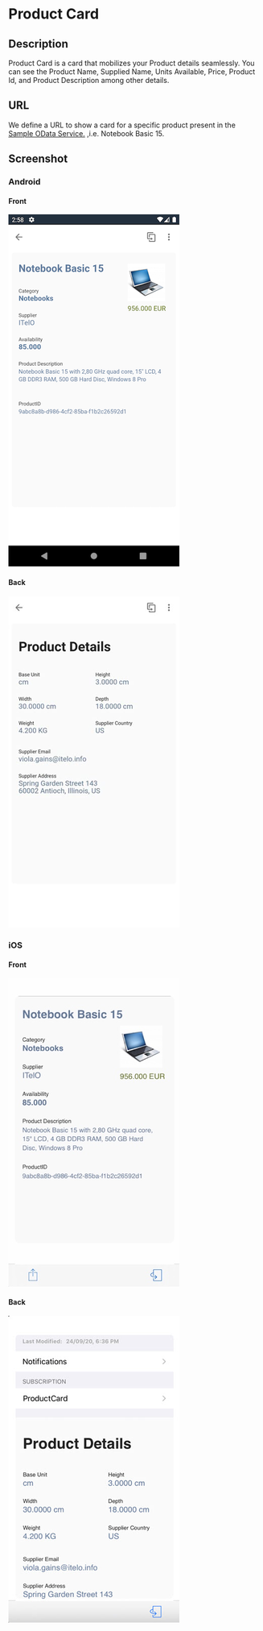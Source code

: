 # Product Card

## Description

Product Card is a card that mobilizes your Product details seamlessly. You can see the Product Name, Supplied Name, Units Available, Price, Product Id, and Product Description among other details.

## URL

We define a URL to show a card for a specific product present in the [Sample OData Service.](https://help.sap.com/doc/f53c64b93e5140918d676b927a3cd65b/Cloud/en-US/docs-en/guides/features/backend-connectivity/sample.html) ,i.e. Notebook Basic 15.

## Screenshot

### Android

#### Front

![Product Card Android Front Screenshot](screens/android.png)

#### Back

![Product Card Android Back Screenshot](screens/android_back.png)

### iOS

#### Front

![Product Card iOS Front Screenshot](screens/ios.png)

#### Back

![Product Card iOS Back Screenshot](screens/ios_back.png)